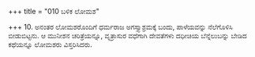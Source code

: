 +++
title = "010 ಬಳಿಕ ಲೋಮಶ"

+++
10. ಅನಂತರ ಲೋಮಶರೊಂದಿಗೆ ಧರ್ಮರಾಜ ಅಗಸ್ತ್ಯಾಶ್ರಮಕ್ಕೆ ಬಂದು, ಪಾಳೆಯವನ್ನು ನೆಲೆಗೊಳಿಸಿ ಬೀಡುಬಿಟ್ಟನು. ಆ ಮುನೀಶನ ಚರಿತ್ರೆಯನ್ನೂ, ವೃತ್ರಾಸುರ ವಧೆಗಾಗಿ ದೇವತೆಗಳು ದಧೀಚಿಯ ಬೆನ್ನೆಲುಬನ್ನು ಬೇಡಿದ ಕಥೆಯನ್ನೂ ಲೋಮಶರು ವಿಸ್ತರಿಸಿದರು.
